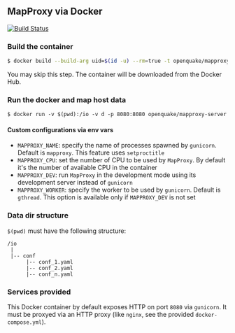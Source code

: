 ## MapProxy via Docker
[![Build Status](https://travis-ci.com/gem/oq-mapproxy-docker.svg?branch=master)](https://travis-ci.com/gem/oq-mapproxy-docker)

### Build the container

```bash
$ docker build --build-arg uid=$(id -u) --rm=true -t openquake/mapproxy-server -f Dockerfile .
```
You may skip this step. The container will be downloaded from the Docker Hub.

### Run the docker and map host data

```
$ docker run -v $(pwd):/io -v d -p 8080:8080 openquake/mapproxy-server
```

#### Custom configurations via env vars

- `MAPPROXY_NAME`: specify the name of processes spawned by `gunicorn`. Default is `mapproxy`. This feature uses `setproctitle`
- `MAPPROXY_CPU`: set the number of CPU to be used by `MapProxy`. By default it's the number of available CPU in the container
- `MAPPROXY_DEV`: run `MapProxy` in the development mode using its development server instead of `gunicorn`
- `MAPPROXY_WORKER`: specify the worker to be used by `gunicorn`. Default is `gthread`. This option is available only if `MAPPROXY_DEV` is not set


### Data dir structure

`$(pwd)` must have the following structure:

```
/io
 |
 |-- conf
      |-- conf_1.yaml
      |-- conf_2.yaml
      |-- conf_n.yaml
```

### Services provided

This Docker container by default exposes HTTP on port `8080` via `gunicorn`. It must be proxyed via an HTTP proxy (like `nginx`, see the provided `docker-compose.yml`).
